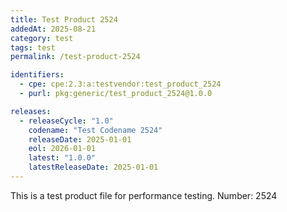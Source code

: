 ```yaml
---
title: Test Product 2524
addedAt: 2025-08-21
category: test
tags: test
permalink: /test-product-2524

identifiers:
  - cpe: cpe:2.3:a:testvendor:test_product_2524
  - purl: pkg:generic/test_product_2524@1.0.0

releases:
  - releaseCycle: "1.0"
    codename: "Test Codename 2524"
    releaseDate: 2025-01-01
    eol: 2026-01-01
    latest: "1.0.0"
    latestReleaseDate: 2025-01-01
---
```


This is a test product file for performance testing. Number: 2524
